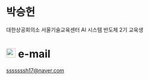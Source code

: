 # 박승헌
대한상공회의소 서울기술교육센터 AI 시스템 반도체 2기 교육생

# <img src="https://github.com/user-attachments/assets/c593d560-a5bd-4d4d-a42e-2673fa696a53" width="25">  e-mail
sssssssh17@naver.com
